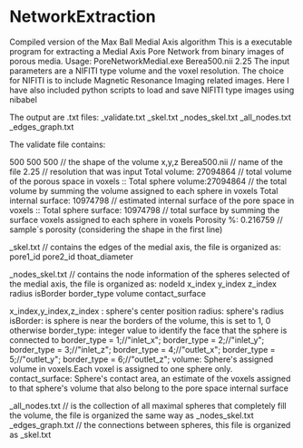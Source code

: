 # NetworkExtraction
Compiled version of the Max Ball Medial Axis algorithm
This is a executable program for extracting a Medial Axis Pore Network from binary images of porous media.
 Usage: PoreNetworkMedial.exe Berea500.nii 2.25 
 The input parameters are a NIFITI type volume and the voxel resolution. The choice for NIFITI is to include Magnetic Resonance Imaging related images. 
Here I have also included python scripts to load and save NIFITI type images using nibabel

The output are .txt files:
_validate.txt 
_skel.txt
_nodes_skel.txt
_all_nodes.txt
_edges_graph.txt

The validate file contains:

500 500 500 // the shape of the volume x,y,z
Berea500.nii // name of the file
2.25 // resolution that was input
Total volume: 27094864 // total volume of the porous space in voxels
:: Total sphere volume:27094864 // the total volume by summing the volume assigned to each sphere in voxels
Total internal surface: 10974798 // estimated internal surface of the pore space in voxels
:: Total sphere surface: 10974798 // total surface by summing the surface voxels assigned to each sphere in voxels
Porosity %: 0.216759 // sample´s porosity (considering the shape in the first line)

_skel.txt  // contains the edges of the medial axis, the file is organized as:
pore1_id pore2_id thoat_diameter

_nodes_skel.txt // contains the node information of the spheres selected of the medial axis, the file is organized as:
nodeId x_index y_index z_index radius isBorder border_type  volume contact_surface

x_index,y_index,z_index : sphere's center position
radius: sphere's radius
isBorder: is sphere is near the borders of the volume, this is set to 1, 0 otherwise
border_type: integer value to identify the face that the sphere is connected to
	border_type = 1;//"inlet_x";
	border_type = 2;//"inlet_y";
	border_type = 3;//"inlet_z";
  border_type = 4;//"outlet_x";
	border_type = 5;//"outlet_y";
	border_type = 6;//"outlet_z";
volume: Sphere's assigned volume in voxels.Each voxel is assigned to one sphere only.
contact_surface: Sphere's contact area, an estimate of the voxels assigned to that sphere's volume that also belong to the pore space internal surface 

_all_nodes.txt // is the collection of all maximal spheres that completely fill the volume, the file is organized the same way as _nodes_skel.txt
_edges_graph.txt // the connections between spheres, this file is organized as _skel.txt




